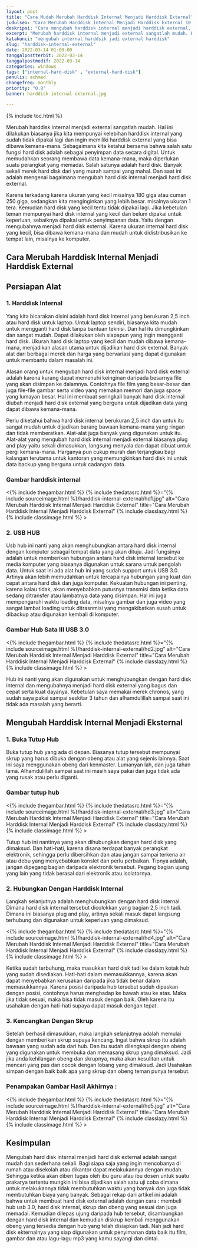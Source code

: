 ```yaml
---
layout: post
title: "Cara Mudah Merubah Harddisk Internal Menjadi Harddisk External"
judulseo: "Cara Merubah Harddisk Internal Menjadi Harddisk External 10 Menit Jadi"
deskripsi: "Cara mengubah harddisk internal menjadi harddisk external, dengan bantuan alat yang dapat membuat harddisk internal menjadi harddsik external"
excerpt: "Merubah harddisk internal menjadi external sangatlah mudah. Hal ini dilakukan biasanya jika kita mempunyai kelebihan harddisk internal yang sudah tidak dipakai lagi dan ingin memiliki harddisk external yang bisa dibawa kemana-mana. Sebagaimana kita ketahui bersama"
katakunci: "mengubah internal harddsik jadi external harddisk"
slug: "harddisk-internal-external"
date: 2022-03-14 01:00:00
tanggalpostterbit: 2022-03-14 
tanggalpostmodif: 2022-03-14
categories: windows
tags: ["internal-hard-disk" , "external-hard-disk"]
penulis: achmad
changefreq: monthly
priority: "0.8"
banner: harddisk-internal-external.jpg

---
```


{% include toc.html %}

<p>Merubah harddisk internal menjadi external sangatlah mudah. Hal ini dilakukan biasanya jika kita mempunyai kelebihan harddisk internal yang sudah tidak dipakai lagi dan ingin memiliki harddisk external yang bisa dibawa kemana-mana. Sebagaimana kita ketahui bersama bahwa salah satu fungsi hard disk adalah sebagai penyimpan data secara digital. Untuk memudahkan seorang membawa data kemana-mana, maka diperlukan suatu perangkat yang memadai. Salah satunya adalah hard disk. Banyak sekali merek hard disk dari yang murah sampai yang mahal. Dan saat ini adalah mengenai bagaimana mengubah hard disk internal menjadi hard disk external.</p>

<p>Karena terkadang karena ukuran yang kecil misalnya 180 giga atau cuman 250 giga, sedangkan kita menginginkan yang lebih besar. misalnya ukuran 1 tera. Kemudian hard disk yang kecil tentu tidak dipakai lagi. Jika kebetulan teman mempunyai hard disk internal yang kecil dan belum dipakai untuk keperluan, sebaiknya dipakai untuk penyimpanan data. Yaitu dengan mengubahnya menjadi hard disk external. Karena ukuran internal hard disk yang kecil, bisa dibawa kemana-mana dan mudah untuk didistribusikan ke tempat lain, misalnya ke komputer.</p>

## Cara Merubah Harddisk Internal Menjadi Harddisk External

## Persiapan Alat

<h3 class="{% include classh3.html %}">1. Harddisk Internal</h3>

<p>Yang kita bicarakan disini adalah hard disk internal yang berukuran 2,5 inch atau hard disk untuk laptop. Untuk laptop sendiri, biasanya kita mudah untuk mengganti hard disk tanpa bantuan teknisi. Dan hal itu dimungkinkan dan sangat mudah. Dapat dilakukan oleh siapapun yang ingin mengganti hard disk. Ukuran hard disk laptop yang kecil dan mudah dibawa kemana-mana, menjadikan alasan utama untuk dijadikan hard disk external. Banyak alat dari berbagai merek dan harga yang bervariasi yang dapat digunakan untuk membantu dalam masalah ini.</p>

<p>Alasan orang untuk mengubah hard disk internal menjadi hard disk external adalah karena kurang dapat memenuhi keinginan daripada besarnya file yang akan disimpan ke dalamnya. Contohnya file film yang besar-besar dan juga file-file gambar serta video yang memakan memori dan juga space yang lumayan besar. Hal ini membuat seringkali banyak hard disk internal diubah menjadi hard disk external yang berguna untuk dijadikan data yang dapat dibawa kemana-mana.</p>

<p>Perlu diketahui bahwa hard disk internal berukuran 2,5 inch dan untuk itu sangat mudah untuk dijadikan barang bawaan kemana-mana yang ringan dan tidak memberatkan. Alat-alat juga banyak yang digunakan untuk itu. Alat-alat yang mengubah hard disk internal menjadi external biasanya plug and play yaitu sekali dimasukkan, langsung menyala dan dapat dibuat untuk pergi kemana-mana. Harganya pun cukup murah dan terjangkau bagi kalangan terutama untuk kantoran yang memungkinkan hard disk ini untuk data backup yang berguna untuk cadangan data.</p>

<h3 class="{% include classh3.html %}">Gambar harddisk internal</h3>

<p><{% include thegambar.html %} {% include thedatasrc.html %}="{% include sourceimage.html %}/harddisk-internal-external/hd1.jpg" alt="Cara Merubah Harddisk Internal Menjadi Harddisk External" title="Cara Merubah Harddisk Internal Menjadi Harddisk External" {% include classlazy.html %}  {% include classimage.html %} ></p>


<h3 class="{% include classh3.html %}">2. USB HUB</h3>

<p>Usb hub ini nanti yang akan menghubungkan antara hard disk internal dengan komputer sebagai tempat data yang akan dituju. Jadi fungsinya adalah untuk memberikan hubungan antara hard disk internal tersebut ke media komputer yang biasanya digunakan untuk sarana untuk pengolah data. Untuk saat ini ada alat hub ini yang sudah support untuk USB 3.0. Artinya akan lebih memudahkan untuk tercapainya hubungan yang kuat dan cepat antara hard disk dan juga komputer. Kekuatan hubungan ini penting, karena kalau tidak, akan menyebabkan putusnya transmisi data ketika data sedang ditransfer atau lambatnya data yang disimpan. Hal ini juga mempengaruhi waktu loading data, misalnya gambar dan juga video yang sangat lambat loading untuk ditrasnmisi yang mengakibatkan susah untuk dibackup atau digunakan kembali di komputer.</p>

<h3 class="{% include classh3.html %}">Gambar Hub Sata III USB 3.0</h3>

<p><{% include thegambar.html %} {% include thedatasrc.html %}="{% include sourceimage.html %}/harddisk-internal-external/hd2.jpg" alt="Cara Merubah Harddisk Internal Menjadi Harddisk External" title="Cara Merubah Harddisk Internal Menjadi Harddisk External" {% include classlazy.html %}  {% include classimage.html %} ></p>

<p>Hub ini nanti yang akan digunakan untuk menghubungkan dengan hard disk internal dan mengubahnya menjadi hard disk external yang bagus dan cepat serta kuat dayanya. Kebetulan saya memakai merek chronos, yang sudah saya pakai sampai seskitar 3 tahun dan alhamdulillah sampai saat ini tidak ada masalah yang berarti.</p>


## Mengubah Harddisk Internal Menjadi Eksternal

<h3 class="{% include classh3.html %}">1. Buka Tutup Hub</h3>

<p>Buka tutup hub yang ada di depan. Biasanya tutup tersebut mempunyai skrup yang harus dibuka dengan obeng atau alat yang sejenis lainnya. Saat ini saya menggunakan obeng dari kenmaster. Lumanyan lah, dan juga tahan lama. Alhamdulillah sampai saat ini masih saya pakai dan juga tidak ada yang rusak atau perlu diganti.</p>

<h3 class="{% include classh3.html %}">Gambar tutup hub</h3>

<p><{% include thegambar.html %} {% include thedatasrc.html %}="{% include sourceimage.html %}/harddisk-internal-external/hd3.jpg" alt="Cara Merubah Harddisk Internal Menjadi Harddisk External" title="Cara Merubah Harddisk Internal Menjadi Harddisk External" {% include classlazy.html %}  {% include classimage.html %} ></p>

<p>Tutup hub ini nantinya yang akan dihubungkan dengan hard disk yang dimaksud. Dan hati-hati, karena disana terdapat banyak perangkat elektronik, sehingga perlu dibersihkan dan atau jangan sampai terkena air atau debu yang menyebabkan konslet dan perlu perbaikan. Tipnya adalah, jangan dipegang bagian daripada elektronik tersebut. Pegang bagian ujung yang lain yang tidak berasal dari elektronik atau isolatornya.</p>

<h3 class="{% include classh3.html %}">2. Hubungkan Dengan Harddisk Internal</h3>

<p>Langkah selanjutnya adalah menghubungkan dengan hard disk internal. Dimana hard disk internal tersebut dicolokkan yang bagian 2,5 inch tadi. Dimana ini biasanya plug and play, artinya sekali masuk dapat langsung terhubung dan digunakan untuk keperluan yang dimaksud.</p>

<p><{% include thegambar.html %} {% include thedatasrc.html %}="{% include sourceimage.html %}/harddisk-internal-external/hd4.jpg" alt="Cara Merubah Harddisk Internal Menjadi Harddisk External" title="Cara Merubah Harddisk Internal Menjadi Harddisk External" {% include classlazy.html %}  {% include classimage.html %} ></p>

<p>Ketika sudah terbuhung, maka masukkan hard disk tadi ke dalam kotak hub yang sudah disediakan. Hati-hati dalam memasukkannya, karena akan dapat menyebabkan kerusakan daripada jika tidak benar dalam memasukkannya. Karena posisi daripada hub tersebut sudah dipaskan dengan posisi, contohnya harus menghadap ke bawah atau ke atas. Maka jika tidak sesuai, maka bisa tidak masuk dengan baik. Oleh karena itu usahakan dengan hati-hati supaya dapat masuk dengan tepat.</p>

<h3 class="{% include classh3.html %}">3. Kencangkan Dengan Skrup</h3>

<p>Setelah berhasil dimasukkan, maka langkah selanjutnya adalah memulai dengan memberikan skrup supaya kencang. Ingat bahwa skrup itu adalah bawaan yang sudah ada dari hub. Dan itu sudah dilengkapi dengan obeng yang digunakan untuk membuka dan memasang skrup yang dimaksud. Jadi jika anda kehilangan obeng dan skrupnya, maka akan kesulitan untuk mencari yang pas dan cocok dengan lobang yang dimaksud. Jadi Usahakan simpan dengan baik baik apa yang skrup dan obeng teman punya tersebut.</p>

<h3 class="{% include classh3.html %}">Penampakan Gambar Hasil Akhirnya :</h3>

<p><{% include thegambar.html %} {% include thedatasrc.html %}="{% include sourceimage.html %}/harddisk-internal-external/hd5.jpg" alt="Cara Merubah Harddisk Internal Menjadi Harddisk External" title="Cara Merubah Harddisk Internal Menjadi Harddisk External" {% include classlazy.html %}  {% include classimage.html %} ></p>

## Kesimpulan

<p>Mengubah hard disk internal menjadi hard disk external adalah sangat mudah dan sederhana sekali. Bagi siapa saja yang ingin mencobanya di rumah atau disekolah atau dikantor dapat melakukannya dengan mudah. Sehingga ketika akan diberi tugas oleh ibu guru atau ibu dosen untuk suatu prakarya tertentu mungkin ini bisa dijadikan salah satu uji coba dimana untuk melakukannya tidak membutuhkan waktu yang banyak dan juga tidak membutuhkan biaya yang banyak. Sebagai rekap dari artikel ini adalah bahwa untuk membuat hard disk external adalah dengan cara : membeli hub usb 3.0, hard disk internal, skrup dan obeng yang sesuai dan juga memadai. Kemudian dilepas ujung daripada hub tersebut, disambungkan dengan hard disk internal dan kemudian diskrup kembali menggunakan obeng yang tersedia dengan hub yang telah disiapkan tadi. Nah jadi hard disk ekternalnya yang siap digunakan untuk penyimanan data baik itu film, gambar dan atau lagu-lagu mp3 yang kamu sayangi dan cintai.</p>